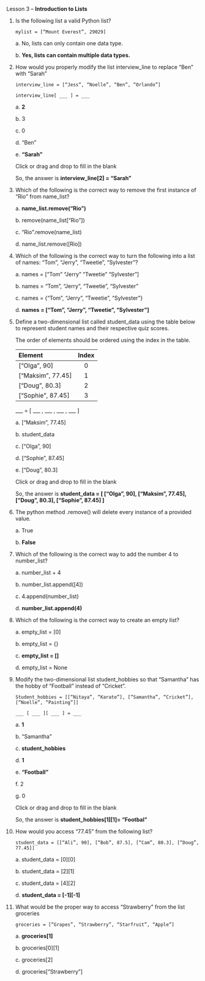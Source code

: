 Lesson 3 – **Introduction to Lists**

1.	Is the following list a valid Python list?

        mylist = [“Mount Everest”, 29029]
    
    a.  No, lists can only contain one data type.
    
    b.  **Yes, lists can contain multiple data types.**

2.	How would you properly modify the list interview_line to replace “Ben” with “Sarah”

        interview_line = [“Jess”, “Noelle”, “Ben”, “Orlando”]

        interview_line[ ___ ] = ___

      a.      **2**
        
      b.      3
        
      c.      0
        
      d.      “Ben”
       
      e.      **“Sarah”**
        
      Click or drag and drop to fill in the blank

      So, the answer is **interview_line[2] = “Sarah”**

3.	Which of the following is the correct way to remove the first instance of “Rio” from name_list?

      a.        **name_list.remove(“Rio”)**

      b.        remove(name_list[“Rio”])
        
      c.        “Rio”.remove(name_list)
        
      d.        name_list.remove([Rio])

4.	Which of the following is the correct way to turn the following into a list of names: “Tom”, “Jerry”, “Tweetie”, “Sylvester”?

      a.      names = [“Tom” “Jerry” “Tweetie” “Sylvester”]
        
      b.      names = “Tom”, “Jerry”, “Tweetie”, “Sylvester”
        
      c.      names = {“Tom”, “Jerry”, “Tweetie”, “Sylvester”}
        
      d.      **names = [“Tom”, “Jerry”, “Tweetie”, “Sylvester”]**

5.	Define a two-dimensional list called student_data using the table below to represent student names and their respective quiz scores.

     The order of elements should be ordered using the index in the table.

      | Element | Index |
      |:--------|:-----:|
      |[“Olga”, 90]| 0  |
      |[“Maksim”, 77.45]| 1  |
      |[“Doug”, 80.3]| 2  |
      |[“Sophie”, 87.45]| 3  |
       
             
      ___ = [ ___ , ___ , ___ , ___ ]
        
     a. [“Maksim”, 77.45]
       
     b. student_data
       
     c. [“Olga”, 90]
       
     d. [“Sophie”, 87.45]
       
     e. [“Doug”, 80.3]

     Click or drag and drop to fill in the blank
     
     So, the answer is **student_data = [ [“Olga”, 90], [“Maksim”, 77.45], [“Doug”, 80.3], [“Sophie”, 87.45] ]**

6.	The python method .remove() will delete every instance of a provided value.

      a.      True
        
      b.      **False**

7.	Which of the following is the correct way to add the number 4 to number_list?

      a.      number_list + 4
        
      b.      number_list.append([4])
        
      c.      4.append(number_list)
       
      d.      **number_list.append(4)**

8.	Which of the following is the correct way to create an empty list?

      a.      empty_list = [0]
        
      b.      empty_list = {}
        
      c.      **empty_list = []**
        
      d.      empty_list = None

9.	Modify the two-dimensional list student_hobbies so that “Samantha” has the hobby of “Football” instead of “Cricket”.

        Student_hobbies = [[“Nitaya”, “Karate”], [“Samantha”, “Cricket”], [“Noelle”, “Painting”]]
        
        ___ [ ___ ][ ___ ] = ___

      a.      **1**
        
      b.      “Samantha”
        
      c.      **student_hobbies**
        
      d.      **1**
        
      e.      **“Football”**
        
      f.      2
        
      g.      0

      Click or drag and drop to fill in the blank
        
      So, the answer is **student_hobbies[1][1]= “Footbal”**

10.	How would you access “77.45” from the following list?

        student_data = [[“Ali”, 90], [“Bob”, 87.5], [“Cam”, 80.3], [“Doug”, 77.45]]

       a.      student_data = [0][0]
        
       b.      student_data = [2][1]
        
       c.      student_data = [4][2]
        
       d.      **student_data = [-1][-1]**

11.	What would be the proper way to access “Strawberry” from the list groceries

        groceries = [“Grapes”, “Strawberry”, “Starfruit”, “Apple”]
        
       a.      **groceries[1]**
        
       b.      groceries[0][1]
        
       c.      groceries[2]
        
       d.      groceries[“Strawberry”]

